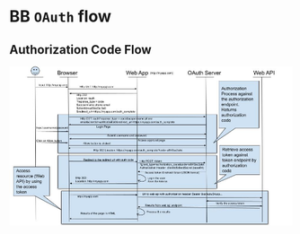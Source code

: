 # BB `OAuth` flow

## Authorization Code Flow

<img src="assets/OAuth2_Authorization_Code_Flow.jpg" alt="OAuth2_Authorization_Code_Flow" />